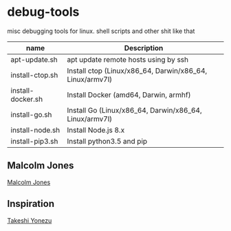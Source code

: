# debug-tools
misc debugging tools for linux. shell scripts and other shit like that

| name | Description |
|---|---|
| apt-update.sh | apt update remote hosts using by ssh |
| install-ctop.sh | Install ctop (Linux/x86_64, Darwin/x86_64, Linux/armv7l) |
| install-docker.sh | Install Docker (amd64, Darwin, armhf) |
| install-go.sh | Install Go (Linux/x86_64, Darwin/x86_64, Linux/armv7l) |
| install-node.sh | Install Node.js 8.x |
| install-pip3.sh | Install python3.5 and pip |

## Malcolm Jones
[Malcolm Jones](https://github.com/bossjones)

## Inspiration
[Takeshi Yonezu](https://github.com/tkyonezu)
